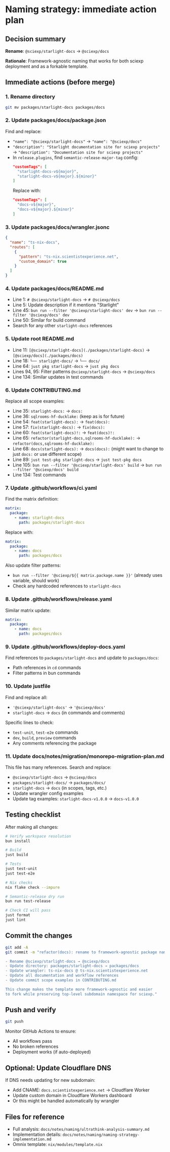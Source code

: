 # Naming strategy: immediate action plan

## Decision summary

**Rename**: `@sciexp/starlight-docs` → `@sciexp/docs`

**Rationale**: Framework-agnostic naming that works for both sciexp deployment and as a forkable template.

## Immediate actions (before merge)

### 1. Rename directory

```bash
git mv packages/starlight-docs packages/docs
```

### 2. Update packages/docs/package.json

Find and replace:
- `"name": "@sciexp/starlight-docs"` → `"name": "@sciexp/docs"`
- `"description": "Starlight documentation site for sciexp projects"` → `"description": "Documentation site for sciexp projects"`
- In `release.plugins`, find `semantic-release-major-tag` config:
  ```json
  "customTags": [
    "starlight-docs-v${major}",
    "starlight-docs-v${major}.${minor}"
  ]
  ```
  Replace with:
  ```json
  "customTags": [
    "docs-v${major}",
    "docs-v${major}.${minor}"
  ]
  ```

### 3. Update packages/docs/wrangler.jsonc

```json
{
  "name": "ts-nix-docs",
  "routes": [
    {
      "pattern": "ts-nix.scientistexperience.net",
      "custom_domain": true
    }
  ]
}
```

### 4. Update packages/docs/README.md

- Line 1: `# @sciexp/starlight-docs` → `# @sciexp/docs`
- Line 5: Update description if it mentions "Starlight"
- Line 45: `bun run --filter '@sciexp/starlight-docs' dev` → `bun run --filter '@sciexp/docs' dev`
- Line 50: Similar for build command
- Search for any other `starlight-docs` references

### 5. Update root README.md

- Line 11: `[@sciexp/starlight-docs](./packages/starlight-docs)` → `[@sciexp/docs](./packages/docs)`
- Line 18: `└── starlight-docs/` → `└── docs/`
- Line 64: `just pkg starlight-docs` → `just pkg docs`
- Lines 94, 95: Filter patterns `@sciexp/starlight-docs` → `@sciexp/docs`
- Line 134: Similar updates in test commands

### 6. Update CONTRIBUTING.md

Replace all scope examples:
- Line 35: `starlight-docs:` → `docs:`
- Line 36: `sqlrooms-hf-ducklake:` (keep as is for future)
- Line 54: `feat(starlight-docs):` → `feat(docs):`
- Line 57: `fix(starlight-docs):` → `fix(docs):`
- Line 60: `feat(starlight-docs)!:` → `feat(docs)!:`
- Line 65: `refactor(starlight-docs,sqlrooms-hf-ducklake):` → `refactor(docs,sqlrooms-hf-ducklake):`
- Line 68: `docs(starlight-docs):` → `docs(docs):` (might want to change to just `docs:` or use different scope)
- Line 89: `just test-pkg starlight-docs` → `just test-pkg docs`
- Line 105: `bun run --filter '@sciexp/starlight-docs' build` → `bun run --filter '@sciexp/docs' build`
- Line 134: Test commands

### 7. Update .github/workflows/ci.yaml

Find the matrix definition:
```yaml
matrix:
  package:
    - name: starlight-docs
      path: packages/starlight-docs
```

Replace with:
```yaml
matrix:
  package:
    - name: docs
      path: packages/docs
```

Also update filter patterns:
- `bun run --filter '@sciexp/${{ matrix.package.name }}'` (already uses variable, should work)
- Check any hardcoded references to `starlight-docs`

### 8. Update .github/workflows/release.yaml

Similar matrix update:
```yaml
matrix:
  package:
    - name: docs
      path: packages/docs
```

### 9. Update .github/workflows/deploy-docs.yaml

Find references to `packages/starlight-docs` and update to `packages/docs`:
- Path references in `cd` commands
- Filter patterns in bun commands

### 10. Update justfile

Find and replace all:
- `'@sciexp/starlight-docs'` → `'@sciexp/docs'`
- `starlight-docs` → `docs` (in commands and comments)

Specific lines to check:
- `test-unit`, `test-e2e` commands
- `dev`, `build`, `preview` commands
- Any comments referencing the package

### 11. Update docs/notes/migration/monorepo-migration-plan.md

This file has many references. Search and replace:
- `@sciexp/starlight-docs` → `@sciexp/docs`
- `packages/starlight-docs/` → `packages/docs/`
- `starlight-docs` → `docs` (in scopes, tags, etc.)
- Update wrangler config examples
- Update tag examples: `starlight-docs-v1.0.0` → `docs-v1.0.0`

## Testing checklist

After making all changes:

```bash
# Verify workspace resolution
bun install

# Build
just build

# Tests
just test-unit
just test-e2e

# Nix checks
nix flake check --impure

# Semantic-release dry run
bun run test-release

# Check CI will pass
just format
just lint
```

## Commit the changes

```bash
git add -A
git commit -m "refactor(docs): rename to framework-agnostic package name

- Rename @sciexp/starlight-docs → @sciexp/docs
- Update directory: packages/starlight-docs → packages/docs
- Update wrangler: ts-nix-docs @ ts-nix.scientistexperience.net
- Update all documentation and workflow references
- Update commit scope examples in CONTRIBUTING.md

This change makes the template more framework-agnostic and easier
to fork while preserving top-level subdomain namespace for sciexp."
```

## Push and verify

```bash
git push
```

Monitor GitHub Actions to ensure:
- All workflows pass
- No broken references
- Deployment works (if auto-deployed)

## Optional: Update Cloudflare DNS

If DNS needs updating for new subdomain:
- Add CNAME: `docs.scientistexperience.net` → Cloudflare Worker
- Update custom domain in Cloudflare Workers dashboard
- Or this might be handled automatically by wrangler

## Files for reference

- Full analysis: `docs/notes/naming/ultrathink-analysis-summary.md`
- Implementation details: `docs/notes/naming/naming-strategy-implementation.md`
- Omnix template: `nix/modules/template.nix`
